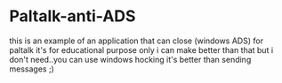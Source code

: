# Paltalk-anti-ADS
this is an example of an application that can close (windows ADS) for paltalk it's for educational purpose only  i can make better than that but i don't need..you can use windows hocking it's better than sending messages ;)
